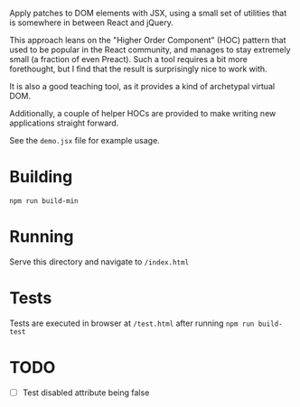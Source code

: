 Apply patches to DOM elements with JSX, using a small set of utilities that is
somewhere in between React and jQuery.

This approach leans on the "Higher Order Component" (HOC) pattern that used to be
popular in the React community, and manages to stay extremely small (a fraction
of even Preact). Such a tool requires a bit more forethought, but I find that
the result is surprisingly nice to work with.

It is also a good teaching tool, as it provides a kind of archetypal virtual DOM.

Additionally, a couple of helper HOCs are provided to make writing new applications straight forward.

See the `demo.jsx` file for example usage.

# Building

`npm run build-min`

# Running

Serve this directory and navigate to `/index.html`

# Tests

Tests are executed in browser at `/test.html` after running `npm run build-test`

# TODO

- [ ] Test disabled attribute being false